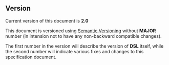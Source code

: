 ## Version
Current version of this document is **2.0**

This document is versioned using [Semantic Versioning](https://semver.org/) 
without **MAJOR** number (in intension not to have any non-backward compatible changes).

The first number in the version will describe the version of **DSL** itself, while
the second number will indicate various fixes and changes to this specification
document.
